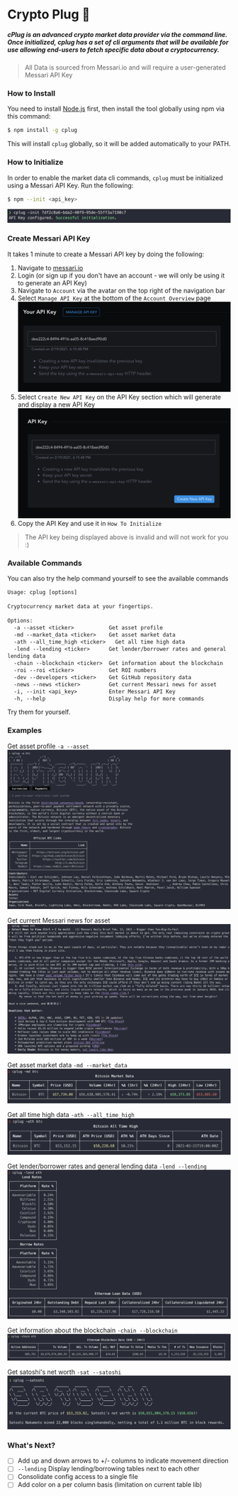 # Crypto Plug 🔌
##### cPlug is an advanced crypto market data provider via the command line. Once initialized, cplug has a set of cli arguments that will be available for use allowing end-users to fetch specific data about a cryptocurrency.

> All Data is sourced from Messari.io and will require a user-generated Messari API Key
### How to Install
You need to install [Node.js](https://nodejs.org/en/download/) first, then install the tool globally using npm via this command:
```zsh
$ npm install -g cplug
```
This will install `cplug` globally, so it will be added automatically to your PATH.

### How to Initialize
In order to enable the market data cli commands, `cplug` must be initialized using a Messari API Key. Run the following:
```zsh
$ npm --init <api_key>
```
![](./img/init.png)
### Create Messari API Key
It takes 1 minute to create a Messari API key by doing the following:
1. Navigate to [messari.io](https://messari.io/)
2. Login (or sign up if you don't have an account - we will only be using it to generate an API Key)
3. Navigate to `Account` via the avatar on the top right of the navigation bar
4. Select `Manage API Key` at the bottom of the `Account Overview` page
![](./img/account_manage_api_key.png)
5. Select `Create New API Key` on the API Key section which will generate and display a new API Key
![](./img/account_create_new_api_key.png)
6. Copy the API Key and use it in `How To Initialize`

> The API key being displayed above is invalid and will not work for you :)

### Available Commands
You can also try the help command yourself to see the available commands
```
Usage: cplug [options]

Cryptocurrency market data at your fingertips.

Options:
  -a --asset <ticker>           Get asset profile
  -md --market_data <ticker>    Get asset market data
  -ath --all_time_high <ticker>   Get all time high data
  -lend --lending <ticker>      Get lender/borrower rates and general lending data
  -chain --blockchain <ticker>  Get information about the blockchain
  -roi --roi <ticker>           Get ROI numbers
  -dev --developers <ticker>    Get GitHub repository data
  -news --news <ticker>         Get current Messari news for asset
  -i, --init <api_key>          Enter Messari API Key
  -h, --help                    Display help for more commands
```

Try them for yourself.

### Examples
Get asset profile `-a --asset`
![](./img/asset_profile.png)

Get current Messari news for asset
![](./img/news.png)

Get asset market data `-md --market_data`
![](./img/market_data.png)

Get all time high data `-ath --all_time_high`
![](./img/all_time_high.png)

Get lender/borrower rates and general lending data `-lend --lending`
![](./img/lending.png)

Get information about the blockchain `-chain --blockchain`
![](./img/blockchain.png)

Get satoshi's net worth `-sat --satoshi`
![](./img/satoshi.png)

### What's Next?
- [ ] Add up and down arrows to +/- columns to indicate movement direction
- [ ] `--lending` Display lending/borrowing tables next to each other
- [ ] Consolidate config access to a single file
- [ ] Add color on a per column basis (limitation on current table lib)
